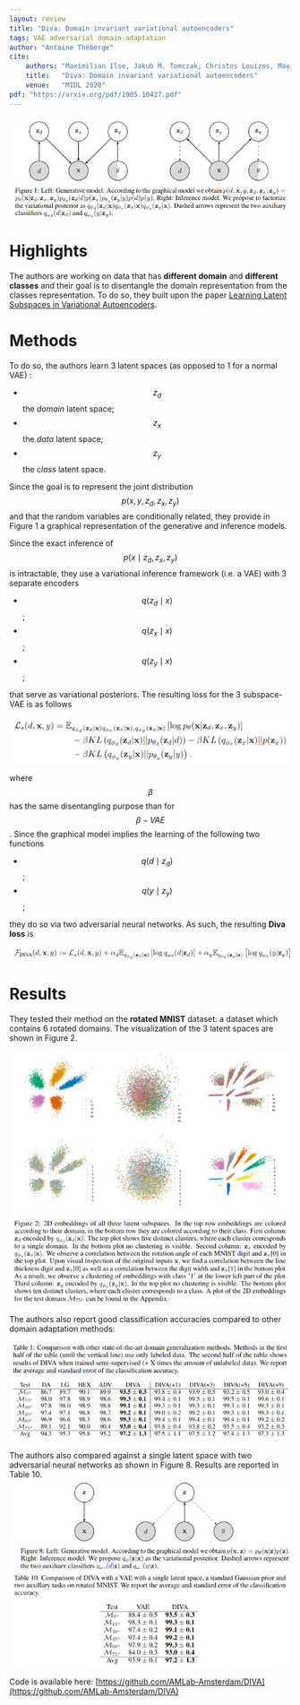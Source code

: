 ```yaml
---
layout: review
title: "Diva: Domain invariant variational autoencoders"
tags: VAE adversarial domain-adaptation
author: "Antoine Théberge"
cite:
    authors: "Maximilian Ilse, Jakub M. Tomczak, Christos Louizos, Max Welling"
    title:   "Diva: Domain invariant variational autoencoders"
    venue:   "MIDL 2020"
pdf: "https://arxiv.org/pdf/1905.10427.pdf"
---
```



![](/article/images/diva/sc01.jpg)


# Highlights




The authors are working on data that has **different domain** and **different classes** and their goal is to disentangle the domain representation from the classes representation.  To do so, they built upon the paper [Learning Latent Subspaces in Variational Autoencoders](https://vitalab.github.io/article/2020/02/13/CSVAE.html).

# Methods


To do so, the authors learn 3 latent spaces (as opposed to 1 for a normal VAE) : 

* $$z_d$$ the *domain* latent space;
* $$z_x$$ the *data* latent space;
* $$z_y$$ the *class* latent space. 


Since the goal is to represent the joint distribution $$p(x,y,z_d,z_x,z_y)$$ and that the random variables are conditionally related, they provide in Figure 1 a graphical representation of the generative and inference models.

Since the exact inference of $$p(x\mid z_d,z_x,z_y)$$ is intractable, they use a variational inference framework (i.e. a VAE) with 3 separate encoders 

* $$q(z_d\mid x)$$;
* $$q(z_x\mid x)$$;
* $$q(z_y\mid x)$$;

that serve as variational posteriors. The resulting loss for the 3 subspace-VAE is as follows

![](/article/images/diva/sc02.jpg)

where $$\beta$$ has the same disentangling purpose than for $$\beta-VAE$$.  Since the graphical model implies the learning of the following two functions

* $$q(d\mid z_d)$$;
* $$q(y\mid z_y)$$;

they do so via two adversarial neural networks.  As such, the resulting **Diva loss** is 

![](/article/images/diva/sc03.jpg)



# Results
They tested their method on the **rotated MNIST** dataset: a dataset which contains 6 rotated domains.  The visualization of the 3 latent spaces are shown in Figure 2.


![](/article/images/diva/sc04.jpg)

The authors also report good classification accuracies compared to other domain adaptation methods:

![](/article/images/diva/sc05.jpg)

The authors also compared against a single latent space with two adversarial neural networks as shown in Figure 8.   Results are reported in Table 10.  
![](/article/images/diva/sc07.jpg)
![](/article/images/diva/sc08.jpg)


Code is available here: [https://github.com/AMLab-Amsterdam/DIVA](https://github.com/AMLab-Amsterdam/DIVA)

